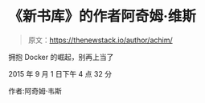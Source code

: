 # 《新书库》的作者阿奇姆·维斯

> 原文：<https://thenewstack.io/author/achim/>

拥抱 Docker 的崛起，别再上当了

2015 年 9 月 1 日下午 4 点 32 分

作者:阿奇姆·韦斯